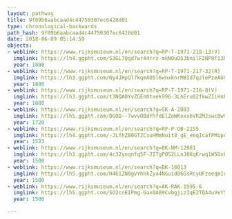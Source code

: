 ```yaml
---
layout: pathway
title: 9f09b6aabcaad4c44750307ec6428d01
type: chronological-backwards
path_hash: 9f09b6aabcaad4c44750307ec6428d01
date: 2018-06-09 05:14:59
objects:
- weblink: https://www.rijksmuseum.nl/en/search?q=RP-T-1971-218-13(V)
  imglink: https://lh4.ggpht.com/S3GL7Qqd7wr44rrz-mkNOuD5JbnilF2NP8f13DdKIhk4V8R92VZQizDHvcAgHYsiQrkvS_KVfOov9Es1eiRtRb7Kp3A=s200
  year: 1880
- weblink: https://www.rijksmuseum.nl/en/search?q=RP-T-1971-217-32(R)
  imglink: https://lh3.ggpht.com/Ny4JHpQl7kqmAO5l6wnxknrM8Id7qzlePzeAGCeQVAu8Zz-rs5Q_kPw3JLNWVFwRHmsv1q1agrPwcXmm4aFyj7btIw=s200
  year: 1880
- weblink: https://www.rijksmuseum.nl/en/search?q=RP-T-1971-216-8(V)
  imglink: https://lh3.ggpht.com/t3NQA0YvZGEn0txek996-3LnEru02fkwZIiHnPn-Q1xx_6BDHs3QUTXnqNvN65Y-mMbTEn4q_MMeKMfQDbJceyVYUsA=s200
  year: 1880
- weblink: https://www.rijksmuseum.nl/en/search?q=SK-A-2003
  imglink: https://lh5.ggpht.com/DGOD--7wvvOBdYhfdElZoWKexxbVR2MJswc0w9xNRZqXzcvHZTXiOd-WoaK4uFPvObXcfp9VWQrE0YZ4GcdRvm4G7w=s200
  year: 1720
- weblink: https://www.rijksmuseum.nl/en/search?q=RP-P-OB-2155
  imglink: https://lh4.ggpht.com/-JLfhZB0GTZCsuHMmNuit8_gE_eeqIcafPMipcI8sOi52W8oYOf7WYmlWyIcny7oeF_LhFb5q0l7Wa7TRdnYX1MG2g=s200
  year: 1523
- weblink: https://www.rijksmuseum.nl/en/search?q=BK-NM-12081
  imglink: https://lh3.ggpht.com/4c32yoqnfq5F-JITgPOS2LLnJ8KqKrwq1W5OxbTIwHVeX2g909PjFwpn8TxPVH6idMvX9XmmsycK-_dc6lBJOKqPWsM=s200
  year: 1500
- weblink: https://www.rijksmuseum.nl/en/search?q=BK-16013
  imglink: https://lh5.ggpht.com/H461ZN0gvYhhkZya4NGuid06GsRcyUFzeeqmIqUc581MtpOgsq67C4UEtsQabrzEVJ6MRGccEvzmodDF0M8n79d2Upc1=s200
  year: 1500
- weblink: https://www.rijksmuseum.nl/en/search?q=AK-RAK-1995-6
  imglink: https://lh5.ggpht.com/SO2cnEIPmg-Gax0A09Cvbgjiz3qE2TQA4uVeY5QfUDMNgJCleDIV1blfOkVvO2BhvuVijvsoNeD-KY8PKbk1lWVxRRIp=s200
  year: 1500

---
```


